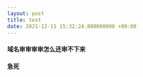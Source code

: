 ```yaml
---
layout: post
title: test
date: 2021-12-11 15:32:24.000000000 +09:00
---
```


#### 域名审审审审怎么还审不下来
#### 急死

